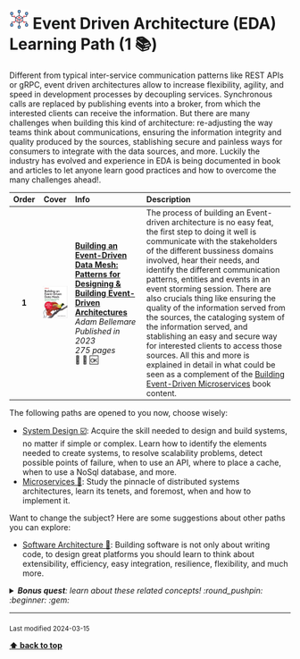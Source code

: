 [//]: # (Auto generated file from templates)

# <img height="35" src="/assets/learning-paths/icons/eda.png" alt="event-driven-architecture" title="Event Driven Architecture (EDA)"/> Event Driven Architecture (EDA) Learning Path (1 :books:)

Different from typical inter-service communication patterns like REST APIs or gRPC, event driven architectures allow to increase flexibility, agility, and speed in development processes by decoupling services. Synchronous calls are replaced by publishing events into a broker, from which the interested clients can receive the information. But there are many challenges when building this kind of architecture: re-adjusting the way teams think about communications, ensuring the information integrity and quality produced by the sources, stablishing secure and painless ways for consumers to integrate with the data sources, and more. Luckily the industry has evolved and experience in EDA is being documented in book and articles to let anyone learn good practices and how to overcome the many challenges ahead!.

| Order | Cover | Info | Description |
| :---: | :---: | :--- | :--- |
| **1** | ![img](/assets/books/covers/building-an-event-driven-data-mesh.jpeg) | [**Building an Event-Driven Data Mesh: Patterns for Designing & Building Event-Driven Architectures**](https://learning.oreilly.com/library/view/-/9781098127596/) <br> *Adam Bellemare* <br> *Published in 2023* <br> *275 pages* <br> :tiger2: :green_book: :ok: | The process of building an Event-driven architecture is no easy feat, the first step to doing it well is communicate with the stakeholders of the different bussiness domains involved, hear their needs, and identify the different communication patterns, entities and events in an event storming session. There are also crucials thing like ensuring the quality of the information served from the sources, the cataloging system of the information served, and stablishing an easy and secure way for interested clients to access those sources. All this and more is explained in detail in what could be seen as a complement of the [Building Event-Driven Microservices](https://www.oreilly.com/library/view/building-event-driven-microservices/9781492057888/) book content. |

The following paths are opened to you now, choose wisely:

- [System Design :ballot_box_with_check:](/content/learning-paths/system-design): Acquire the skill needed to design and build systems, no matter if simple or complex. Learn how to identify the elements needed to create systems, to resolve scalability problems, detect possible points of failure, when to use an API, where to place a cache, when to use a NoSql database, and more.
- [Microservices :construction:](/content/learning-paths/microservices): Study the pinnacle of distributed systems architectures, learn its tenets, and foremost, when and how to implement it.


Want to change the subject? Here are some suggestions about other paths you can explore:

- [Software Architecture :construction:](/content/learning-paths/software-architecture): Building software is not only about writing code, to design great platforms you should learn to think about extensibility, efficiency, easy integration, resilience, flexibility, and much more.


<details><summary><i><b>Bonus quest</b>: learn about these related concepts! :round_pushpin: :beginner: :gem: </i></summary>
<p>

<sub>#lously-coupled #flexibility #nats #kafka #pulsar #json-schema #avro #event-storming #event-sourcing #schema-registry</sub>

</p>
</details>

---
<sub>Last modified 2024-03-15</sub>

[**⬆ back to top**](#event-driven-architecture-(eda)-learning-path)
